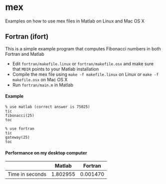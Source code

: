 # mex
Examples on how to use mex files in Matlab on Linux and Mac OS X

## Fortran (ifort)
This is a simple example program that computes Fibonacci numbers in both Fortran and Matlab 

 * Edit `fortran/makefile.linux` or `fortran/makefile.osx` and make sure that `MDIR` points to your Matlab installation
 * Compile the mex file using `make -f makefile.linux` on Linux or `make -f makefile.osx` on Mac OS X
 * Run `fortran/main.m` in Matlab

#### Example 
```{matlab}
% use matlab (correct answer is 75025)
tic
fibonacci(25)
toc

% use fortran
tic
gateway(25)
toc
```

#### Performance on my desktop computer

|  | Matlab | Fortran |
|------|-------|--------|
|Time in seconds|1.802955 | 0.001470

